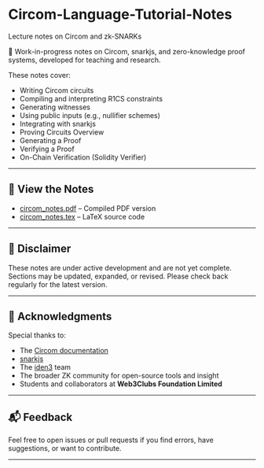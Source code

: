# Circom-Language-Tutorial-Notes
Lecture notes on Circom and zk-SNARKs

📘 Work-in-progress notes on Circom, snarkjs, and zero-knowledge proof systems, developed for teaching and research.

These notes cover:
- Writing Circom circuits
- Compiling and interpreting R1CS constraints
- Generating witnesses
- Using public inputs (e.g., nullifier schemes)
- Integrating with snarkjs
- Proving Circuits Overview
- Generating a Proof
- Verifying a Proof
- On-Chain Verification (Solidity Verifier)

---

## 📄 View the Notes

- [circom_notes.pdf](./circom_notes.pdf) – Compiled PDF version  
- [circom_notes.tex](./circom_notes.tex) – LaTeX source code

---

## 🚧 Disclaimer

These notes are under active development and are not yet complete. Sections may be updated, expanded, or revised. Please check back regularly for the latest version.

---

## 🙏 Acknowledgments

Special thanks to:
- The [Circom documentation](https://docs.circom.io)
- [snarkjs](https://github.com/iden3/snarkjs)
- The [iden3](https://iden3.io/) team
- The broader ZK community for open-source tools and insight
- Students and collaborators at **Web3Clubs Foundation Limited**

---

## 📬 Feedback

Feel free to open issues or pull requests if you find errors, have suggestions, or want to contribute.

---

